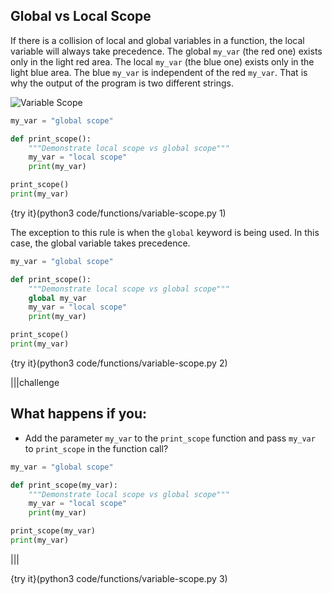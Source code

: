 ## Global vs Local Scope

If there is a collision of local and global variables in a function, the local variable will always take precedence. The global `my_var` (the red one) exists only in the light red area. The local `my_var` (the blue one) exists only in the light blue area. The blue `my_var` is independent of the red `my_var`. That is why the output of the program is two different strings.

![Variable Scope](.guides/images/variable-scope.png)

```python
my_var = "global scope"

def print_scope():
    """Demonstrate local scope vs global scope"""
    my_var = "local scope"
    print(my_var)

print_scope()
print(my_var)
```

{try it}(python3 code/functions/variable-scope.py 1)

The exception to this rule is when the `global` keyword is being used. In this case, the global variable takes precedence. 

```python
my_var = "global scope"

def print_scope():
    """Demonstrate local scope vs global scope"""
    global my_var
    my_var = "local scope"
    print(my_var)

print_scope()
print(my_var)
```

{try it}(python3 code/functions/variable-scope.py 2)


|||challenge
## What happens if you:
* Add the parameter `my_var` to the `print_scope` function and pass `my_var` to `print_scope` in the function call?
```python
my_var = "global scope"

def print_scope(my_var):
    """Demonstrate local scope vs global scope"""
    my_var = "local scope"
    print(my_var)

print_scope(my_var)
print(my_var)
```

|||

{try it}(python3 code/functions/variable-scope.py 3)

